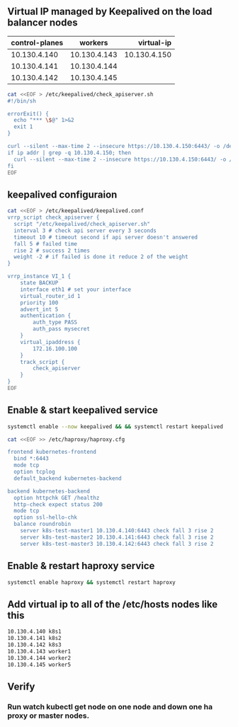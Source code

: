 
## Virtual IP managed by Keepalived on the load balancer nodes

| control-planes | workers       | virtual-ip     |
|:---------------|:-------------:|---------------:|
| 10.130.4.140   |  10.130.4.143 |  10.130.4.150  |
| 10.130.4.141   |  10.130.4.144 |                |
| 10.130.4.142   |  10.130.4.145 |                |

```bash
cat <<EOF > /etc/keepalived/check_apiserver.sh
#!/bin/sh

errorExit() {
  echo "*** \$@" 1>&2
  exit 1
}

curl --silent --max-time 2 --insecure https://10.130.4.150:6443/ -o /dev/null || errorExit "Error GET https://10.130.4.150:6443/"
if ip addr | grep -q 10.130.4.150; then
  curl --silent --max-time 2 --insecure https://10.130.4.150:6443/ -o /dev/null || errorExit "Error GET https://10.130.4.150:6443/"
fi
EOF
```
## keepalived configuraion
```bash
cat <<EOF > /etc/keepalived/keepalived.conf
vrrp_script check_apiserver {
  script "/etc/keepalived/check_apiserver.sh"
  interval 3 # check api server every 3 seconds
  timeout 10 # timeout second if api server doesn't answered
  fall 5 # failed time
  rise 2 # success 2 times
  weight -2 # if failed is done it reduce 2 of the weight
}

vrrp_instance VI_1 {
    state BACKUP
    interface eth1 # set your interface
    virtual_router_id 1
    priority 100
    advert_int 5
    authentication {
        auth_type PASS
        auth_pass mysecret
    }
    virtual_ipaddress {
        172.16.100.100
    }
    track_script {
        check_apiserver
    }
}
EOF
```
## Enable & start keepalived service
```bash
systemctl enable --now keepalived && && systemctl restart keepalived
```


```bash
cat <<EOF >> /etc/haproxy/haproxy.cfg

frontend kubernetes-frontend
  bind *:6443
  mode tcp
  option tcplog
  default_backend kubernetes-backend

backend kubernetes-backend
  option httpchk GET /healthz
  http-check expect status 200
  mode tcp
  option ssl-hello-chk
  balance roundrobin
    server k8s-test-master1 10.130.4.140:6443 check fall 3 rise 2
    server k8s-test-master2 10.130.4.141:6443 check fall 3 rise 2
    server k8s-test-master3 10.130.4.142:6443 check fall 3 rise 2
```


## Enable & restart haproxy service
```bash
systemctl enable haproxy && systemctl restart haproxy
```

## Add virtual ip to all of the /etc/hosts nodes like this

```bash
10.130.4.140 k8s1
10.130.4.141 k8s2
10.130.4.142 k8s3
10.130.4.143 worker1
10.130.4.144 worker2
10.130.4.145 worker5
```
## Verify
### Run watch kubectl get node on one node and down one ha proxy or master nodes.
